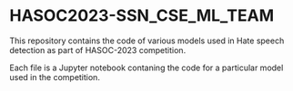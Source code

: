 # HASOC2023-SSN_CSE_ML_TEAM
This repository contains the code of various models used in Hate speech detection as part of HASOC-2023 competition.

Each file is a Jupyter notebook contaning the code for a particular model used in the competition.
